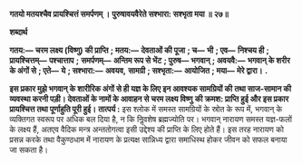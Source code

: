  **गतयो मतयश्चैव प्रायश्चित्तं समर्पणम् ।** **पुरुषावयवैरेते सश्भारा: सश्भृता मया ॥ २७॥** 

**शब्दार्थ** 

**गतय:—** **चरम लक्ष्य (विष्णु) की प्राप्ति** **; मतय:—** **देवताओं की पूजा** **; च—** **भी** **; एव—** **निश्चय ही** **; प्रायश्चित्तम्—** **पश्चात्ताप** **;** **समर्पणम्—** **अन्तिम रूप से भेंट** **; पुरुष—** **भगवान्** **; अवयवै:—** **भगवान् के शरीर के अंगों से** **; एते—** **ये** **; सश्भारा:—** **अवयव,** **सामग्री** **; सश्भृता:—** **आयोजित** **; मया—** **मेरे द्वारा।** **.** 

**इस प्रकार मुझे भगवान् के शारीरिक अंगों से ही यज्ञ के लिए इन आवश्यक सामग्रियों की** **तथा साज-सामान की व्यवस्था करनी पड़ी। देवताओं के नामों के आवाहन से चरम लक्ष्य विष्णु** **की क्रमश: प्राप्ति हुई और इस प्रकार प्रायश्चित्त तथा पूर्णाहुति पूरी हुई।** **तात्पर्य :** इस श्लोक में समस्त सामग्रियों के स्रोत के रूप में, भगवान् के व्यक्तिगत स्वरूप पर अधिक बल दिया है, न कि निॢवशेष ब्रह्मज्योति पर। भगवान् नारायण समस्त यज्ञ-फलों के लक्ष्य हैं, अतएव वैदिक मन्त्र अन्ततोगत्वा इसी उद्देश्य की प्राप्ति के लिए होते हैं। इस तरह नारायण को प्रसन्न करके तथा वैकुण्ठधाम में नारायण के प्रत्यक्ष सान्निध्य द्वारा समाधिस्थ होकर जीवन को सफल बनाया जा सकता है। 